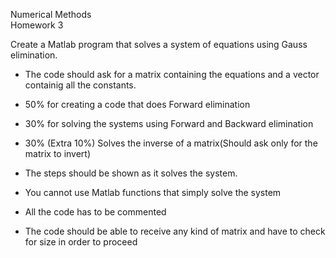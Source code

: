 Numerical Methods  
Homework 3  

Create a Matlab program that solves a system of equations using Gauss elimination.

- The code should ask for a matrix containing the equations and a vector containig all the constants.

- 50% for creating a code that does Forward elimination

- 30% for solving the systems using Forward and Backward elimination

- 30% (Extra 10%) Solves the inverse of a matrix(Should ask only for the matrix to invert)

- The steps should be shown as it solves the system.

- You cannot use Matlab functions that simply solve the system

- All the code has to be commented

- The code should be able to receive any kind of matrix and have to check for size in order to proceed
